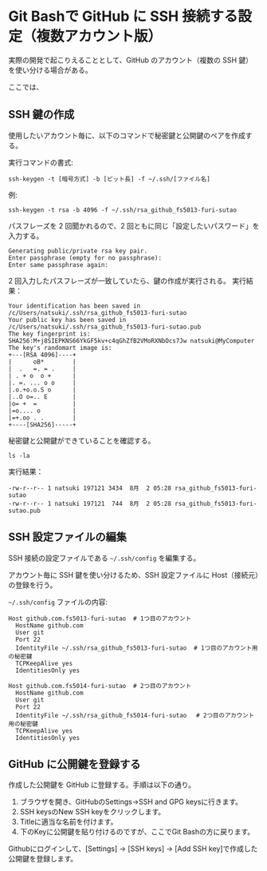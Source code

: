 # Git Bashで GitHub に SSH 接続する設定（複数アカウント版）
実際の開発で起こりえることとして、GitHub のアカウント（複数の SSH 鍵）を使い分ける場合がある。

ここでは、

## SSH 鍵の作成
使用したいアカウント毎に、以下のコマンドで秘密鍵と公開鍵のペアを作成する。

実行コマンドの書式:
```console
ssh-keygen -t [暗号方式] -b [ビット長] -f ~/.ssh/[ファイル名]
```
例:
```console
ssh-keygen -t rsa -b 4096 -f ~/.ssh/rsa_github_fs5013-furi-sutao
```

パスフレーズを 2 回聞かれるので、2 回ともに同じ「設定したいパスワード」を入力する。
```console
Generating public/private rsa key pair.
Enter passphrase (empty for no passphrase):
Enter same passphrase again:
```

2 回入力したパスフレーズが一致していたら、鍵の作成が実行される。
実行結果：
```
Your identification has been saved in /c/Users/natsuki/.ssh/rsa_github_fs5013-furi-sutao
Your public key has been saved in /c/Users/natsuki/.ssh/rsa_github_fs5013-furi-sutao.pub
The key fingerprint is:
SHA256:M+j8SIEPKNS66YkGF5kv+c4qGhZfB2VMoRXNbOcs7Jw natsuki@MyComputer
The key's randomart image is:
+---[RSA 4096]----+
|      oB*        |
|  .   =. = .     |
| . + o  o +      |
|. =. ... o o     |
|.o.+o.o.S o      |
|..O o=.. E       |
|o= +  =          |
|=o.... o         |
|=+.oo . .        |
+----[SHA256]-----+
```


秘密鍵と公開鍵ができていることを確認する。

```console
ls -la
```
実行結果：
```
-rw-r--r-- 1 natsuki 197121 3434  8月  2 05:28 rsa_github_fs5013-furi-sutao
-rw-r--r-- 1 natsuki 197121  744  8月  2 05:28 rsa_github_fs5013-furi-sutao.pub
```

## SSH 設定ファイルの編集
SSH 接続の設定ファイルである `~/.ssh/config` を編集する。

アカウント毎に SSH 鍵を使い分けるため、SSH 設定ファイルに Host（接続元）の登録を行う。

`~/.ssh/config` ファイルの内容:
```
Host github.com.fs5013-furi-sutao  # 1つ目のアカウント
  HostName github.com
  User git
  Port 22
  IdentityFile ~/.ssh/rsa_github_fs5013-furi-sutao  # 1つ目のアカウント用の秘密鍵
  TCPKeepAlive yes
  IdentitiesOnly yes

Host github.com.fs5014-furi-sutao  # 2つ目のアカウント
  HostName github.com
  User git
  Port 22
  IdentityFile ~/.ssh/rsa_github_fs5014-furi-sutao　 # 2つ目のアカウント用の秘密鍵
  TCPKeepAlive yes
  IdentitiesOnly yes
```

## GitHub に公開鍵を登録する  
作成した公開鍵を GitHub に登録する。手順は以下の通り。

1. ブラウザを開き、GitHubのSettings->SSH and GPG keysに行きます。
2. SSH keysのNew SSH keyをクリックします。
3. Titleに適当な名前を付けます。
4. 下のKeyに公開鍵を貼り付けるのですが、ここでGit Bashの方に戻ります。

Githubにログインして、[Settings] -> [SSH keys] -> [Add SSH key]で作成した公開鍵を登録します。
